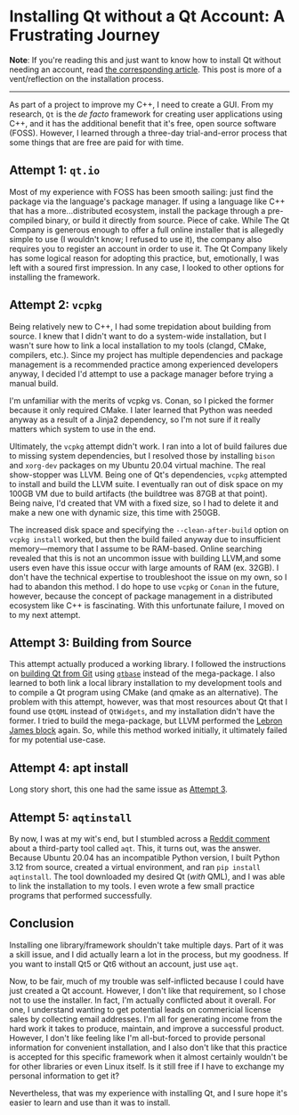 # Installing Qt without a Qt Account: A Frustrating Journey

**Note**: If you're reading this and just want to know how to install Qt without needing an account, read [the corresponding article](install-no-account.md). This post is more of a vent/reflection on the installation process.

---

As part of a project to improve my C++, I need to create a GUI. From my research, `Qt` is the *de facto* framework for creating user applications using C++, and it has the additional benefit that it's free, open source software (FOSS). However, I learned through a three-day trial-and-error process that some things that are free are paid for with time.

## Attempt 1: `qt.io`

Most of my experience with FOSS has been smooth sailing: just find the package via the language's package manager. If using a language like C++ that has a more...distributed ecosystem, install the package through a pre-compiled binary, or build it directly from source. Piece of cake. While The Qt Company is generous enough to offer a full online installer that is allegedly simple to use (I wouldn't know; I refused to use it), the company also requires you to register an account in order to use it.
The Qt Company likely has some logical reason for adopting this practice, but, emotionally, I was left with a soured first impression. In any case, I looked to other options for installing the framework.

## Attempt 2: `vcpkg`

Being relatively new to C++, I had some trepidation about building from source. I knew that I didn't want to do a system-wide installation, but I wasn't sure how to link a local installation to my tools (clangd, CMake, compilers, etc.). Since my project has multiple dependencies and package management is a recommended practice among experienced developers anyway, I decided I'd attempt to use a package manager before trying a manual build. 

I'm unfamiliar with the merits of vcpkg vs. Conan, so I picked the former because it only required CMake. I later learned that Python was needed anyway as a result of a Jinja2 dependency, so I'm not sure if it really matters which system to use in the end.

Ultimately, the `vcpkg` attempt didn't work. I ran into a lot of build failures due to missing system dependencies, but I resolved those by installing `bison` and `xorg-dev` packages on my Ubuntu 20.04 virtual machine. The real show-stopper was LLVM. Being one of Qt's dependencies, `vcpkg` attempted to install and build the LLVM suite. I eventually ran out of disk space on my 100GB VM due to build artifacts (the buildtree was 87GB at that point). Being naive, I'd created that VM with a fixed size, so I had to delete it and make a new one with dynamic size, this time with 250GB. 

The increased disk space and specifying the `--clean-after-build` option on `vcpkg install` worked, but then the build failed anyway due to insufficient memory—memory that I assume to be RAM-based. Online searching revealed that this is not an uncommon issue with building LLVM,and some users even have this issue occur with large amounts of RAM (ex. 32GB). I don't have the technical expertise to troubleshoot the issue on my own, so I had to abandon this method. I do hope to use `vcpkg` or `Conan` in the future, however, because the concept of package management in a distributed ecosystem like C++ is fascinating. With this unfortunate failure, I moved on to my next attempt.

## Attempt 3: Building from Source

This attempt actually produced a working library. I followed the instructions on [building Qt from Git](https://wiki.qt.io/Building_Qt_5_from_Git) using [`qtbase`](https://github.com/qt/qtbase) instead of the mega-package. I also learned to both link a local library installation to my development tools and to compile a Qt program using CMake (and qmake as an alternative). The problem with this attempt, however, was that most resources about Qt that I found use `QtQML` instead of `QtWidgets`, and my installation didn't have the former. I tried to build the mega-package, but LLVM performed the [Lebron James block](https://www.youtube.com/watch?v=-zd62MxKXp8) again. So, while this method worked initially, it ultimately failed for my potential use-case.

## Attempt 4: apt install

Long story short, this one had the same issue as [Attempt 3](#attempt-3:-building-from-source).

## Attempt 5: `aqtinstall`

By now, I was at my wit's end, but I stumbled across a [Reddit comment](https://old.reddit.com/r/QtFramework/comments/ms7hf6/how_do_i_install_qt5_without_an_account/guqwyhx/) about a third-party tool called `aqt`. This, it turns out, was the answer. Because Ubuntu 20.04 has an incompatible Python version, I built Python 3.12 from source, created a virtual environment, and ran `pip install aqtinstall`. The tool downloaded my desired Qt (*with* QML), and I was able to link the installation to my tools. I even wrote a few small practice programs that performed successfully.


## Conclusion

Installing one library/framework shouldn't take multiple days. Part of it was a skill issue, and I did actually learn a lot in the process, but my goodness. If you want to install Qt5 or Qt6 without an account, just use `aqt`.

Now, to be fair, much of my trouble was self-inflicted because I could have just created a Qt account. However, I don't like that requirement, so I chose not to use the installer. In fact, I'm actually conflicted about it overall. For one, I understand wanting to get potential leads on commericial license sales by collecting email addresses. I'm all for generating income from the hard work it takes to produce, maintain, and improve a successful product. However, I don't like feeling like I'm all-but-forced to provide personal information for convenient installation, and I also don't like that this practice is accepted for this specific framework when it almost certainly wouldn't be for other libraries or even Linux itself. Is it still free if I have to exchange my personal information to get it?

Nevertheless, that was my experience with installing Qt, and I sure hope it's easier to learn and use than it was to install.
